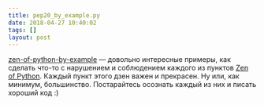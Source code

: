 ```yaml
---
title: pep20_by_example.py
date: 2018-04-27 10:40:02
tags: []
layout: post
---
```


[zen-of-python-by-example](https://github.com/hblanks/zen-of-python-by-example/blob/master/pep20_by_example.py) — довольно интересные примеры, как сделать что-то с нарушением и соблюдением каждого из пунктов [Zen of Python](https://www.python.org/dev/peps/pep-0020/). Каждый пункт этого дзен важен и прекрасен. Ну или, как минимум, большинство. Постарайтесь осознать каждый из них и писать хороший код :)
